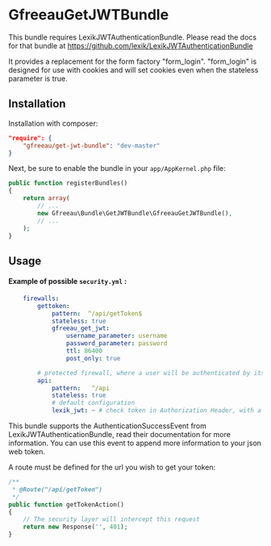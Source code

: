 GfreeauGetJWTBundle
===================

This bundle requires LexikJWTAuthenticationBundle. Please read the docs for that bundle at https://github.com/lexik/LexikJWTAuthenticationBundle

It provides a replacement for the form factory "form_login". "form_login" is designed for use with cookies and will set cookies even when the stateless parameter is true.

Installation
------------

Installation with composer:

``` json
"require": {
    "gfreeau/get-jwt-bundle": "dev-master"
}
```

Next, be sure to enable the bundle in your `app/AppKernel.php` file:

``` php
public function registerBundles()
{
    return array(
        // ...
        new Gfreeau\Bundle\GetJWTBundle\GfreeauGetJWTBundle(),
        // ...
    );
}
```

Usage
-----

#### Example of possible `security.yml` :

``` yaml
    firewalls:
        gettoken:
            pattern:  ^/api/getToken$
            stateless: true
            gfreeau_get_jwt:
                username_parameter: username
                password_parameter: password
                ttl: 86400
                post_only: true

        # protected firewall, where a user will be authenticated by its jwt token
        api:
            pattern:   ^/api
            stateless: true
            # default configuration
            lexik_jwt: ~ # check token in Authorization Header, with a value prefix of e:    bearer

```

This bundle supports the AuthenticationSuccessEvent from LexikJWTAuthenticationBundle, read their documentation for more information. You can use this event to append more information to your json web token.

A route must be defined for the url you wish to get your token:

```php
/**
 * @Route("/api/getToken")
 */
public function getTokenAction()
{
    // The security layer will intercept this request
    return new Response('', 401);
}
```

